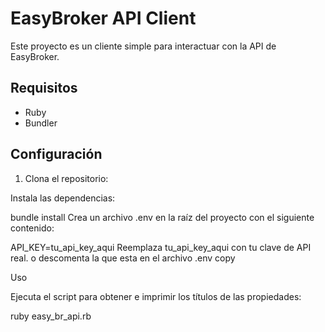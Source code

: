 # EasyBroker API Client

Este proyecto es un cliente simple para interactuar con la API de EasyBroker.

## Requisitos

- Ruby
- Bundler

## Configuración

1. Clona el repositorio:

Instala las dependencias:

bundle install
Crea un archivo .env en la raíz del proyecto con el siguiente contenido:

API_KEY=tu_api_key_aqui
Reemplaza tu_api_key_aqui con tu clave de API real.
o descomenta la que esta en el archivo .env copy

Uso

Ejecuta el script para obtener e imprimir los títulos de las propiedades:

ruby easy_br_api.rb

